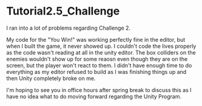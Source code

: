 # Tutorial2.5_Challenge
I ran into a lot of problems regarding Challenge 2.

My code for the "You Win!" was working perfectly fine in the editor, but when I built the game, it never showed up.
I couldn't code the lives properly as the code wasn't reading at all in the unity editor.
The box colliders on the enemies wouldn't show up for some reaosn even though they are on the screen, but the player won't react to them.
I didn't have enough time to do everything as my editor refused to build as I was finishing things up and then Unity completely broke on me.

I'm hoping to see you in office hours after spring break to discuss this as I have no idea what to do moving forward regarding the Unity Program.
